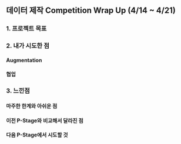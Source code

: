 ## 데이터 제작 Competition Wrap Up (4/14 ~ 4/21)

### 1. 프로젝트 목표


### 2. 내가 시도한 점
#### Augmentation


#### 협업


### 3. 느낀점
#### 마주한 한계와 아쉬운 점 


#### 이전 P-Stage와 비교해서 달라진 점


#### 다음 P-Stage에서 시도할 것 

